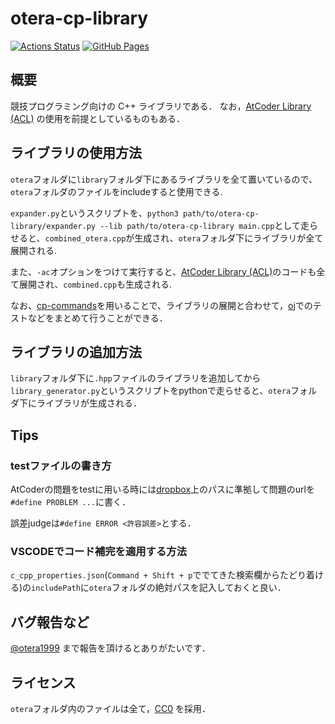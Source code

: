 # otera-cp-library

[![Actions Status](https://github.com/otera99/otera-cp-library/workflows/verify/badge.svg)](https://github.com/otera99/otera-cp-library/actions)
[![GitHub Pages](https://img.shields.io/static/v1?label=GitHub+Pages&message=+&color=brightgreen&logo=github)](https://otera99.github.io/otera-cp-library/)

## 概要

競技プログラミング向けの C++ ライブラリである．
なお，[AtCoder Library (ACL)](https://github.com/atcoder/ac-library) の使用を前提としているものもある．

## ライブラリの使用方法

`otera`フォルダに`library`フォルダ下にあるライブラリを全て置いているので、`otera`フォルダのファイルをincludeすると使用できる.

`expander.py`というスクリプトを、`python3 path/to/otera-cp-library/expander.py --lib path/to/otera-cp-library main.cpp`として走らせると、`combined_otera.cpp`が生成され、`otera`フォルダ下にライブラリが全て展開される.

また、`-ac`オプションをつけて実行すると、[AtCoder Library (ACL)](https://github.com/atcoder/ac-library)のコードも全て展開され、`combined.cpp`も生成される.

なお、[cp-commands](https://github.com/otera99/cp-commands)を用いることで、ライブラリの展開と合わせて，[oj](https://aresune.com/?_=%2Fonline-judge-tools%2Foj%23%2F57C5Qg75s5BqH5nOjgXq3c%3D)でのテストなどをまとめて行うことができる．

## ライブラリの追加方法

`library`フォルダ下に`.hpp`ファイルのライブラリを追加してから`library_generator.py`というスクリプトをpythonで走らせると、`otera`フォルダ下にライブラリが生成される．

## Tips

### testファイルの書き方

AtCoderの問題をtestに用いる時には[dropbox](https://www.dropbox.com/sh/arnpe0ef5wds8cv/AAAk_SECQ2Nc6SVGii3rHX6Fa?dl=0)上のパスに準拠して問題のurlを`#define PROBLEM ...`に書く．

誤差judgeは`#define ERROR <許容誤差>`とする．

### VSCODEでコード補完を適用する方法

`c_cpp_properties.json`(`Command + Shift + p`ででてきた検索欄からたどり着ける)の`includePath`に`otera`フォルダの絶対パスを記入しておくと良い．

## バグ報告など

[@otera1999](https://twitter.com/otera1999) まで報告を頂けるとありがたいです．

## ライセンス

`otera`フォルダ内のファイルは全て，[CC0](https://creativecommons.org/publicdomain/zero/1.0/legalcode) を採用．